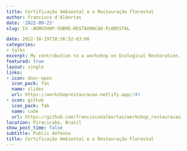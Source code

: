```yaml
---
title: Certificação Ambiental e a Restauração Florestal
author: Francisco d'Albertas
date: '2022-09-23'
slug: IX -WORKSHOP-SOBRE-RESTAURACAO-FLORESTAL

date: 2022-10-29T18:56:52-03:00
categories:
- talks
excerpt: My contribution to a workshop on Ecological Restoration.
featured: true
layout: single
links:
- icon: door-open
  icon_pack: fas
  name: slides
  url: https://workshoprestauracao.netlify.app//#1
- icon: github
  icon_pack: fab
  name: code
  url: https://github.com/franciscodalbertas/workshop_restauracao
location: Piracicaba, Brazil
show_post_time: false
subtitle: Public defense
title: Certificação Ambiental e a Restauração Florestal
---
```

